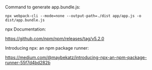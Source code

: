 Command to generate app.bundle.js:

```{sh}
npx webpack-cli --mode=none --output-path=./dist app/app.js -o dist/app.bundle.js
```

npx Documentation:

https://github.com/npm/npm/releases/tag/v5.2.0

Introducing npx: an npm package runner:

https://medium.com/@maybekatz/introducing-npx-an-npm-package-runner-55f7d4bd282b

